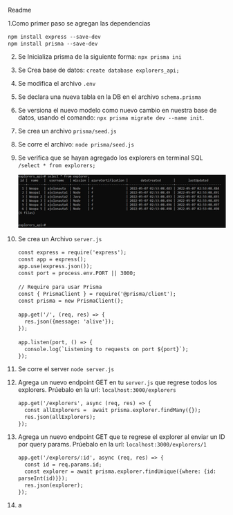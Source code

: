 Readme

 1.Como primer paso se agregan las dependencias

```
npm install express --save-dev
npm install prisma --save-dev
```

2. Se Inicializa prisma de la siguiente forma: `npx prisma ini`
3. Se Crea base de datos: `create database explorers_api;`
4. Se modifica el archivo `.env`
5. Se declara una nueva tabla en la DB en el archivo `schema.prisma`
6. Se versiona el nuevo modelo como nuevo cambio en nuestra base de datos, usando el comando: `npx prisma migrate dev --name init`.
7. Se crea un archivo `prisma/seed.js`
8. Se corre el archivo: `node prisma/seed.js`
9. Se verifica que se hayan agregado los explorers en terminal SQL `/select * from explorers;`

   ![img](image/Readme/1651892485361.png)
10. Se crea un Archivo `server.js`

    ```
    const express = require('express');
    const app = express();
    app.use(express.json());
    const port = process.env.PORT || 3000;

    // Require para usar Prisma
    const { PrismaClient } = require('@prisma/client');
    const prisma = new PrismaClient();

    app.get('/', (req, res) => {
      res.json({message: 'alive'});
    });

    app.listen(port, () => {
      console.log(`Listening to requests on port ${port}`);
    });
    ```
11. Se corre el server `node server.js`
12. Agrega un nuevo endpoint GET en tu `server.js` que regrese todos los explorers. Prúebalo en la url: `localhost:3000/explorers`

    ```
    app.get('/explorers', async (req, res) => {
      const allExplorers =  await prisma.explorer.findMany({});
      res.json(allExplorers);
    });
    ```
13. Agrega un nuevo endpoint GET que te regrese el explorer al enviar un ID por query params. Prúebalo en la url: `localhost:3000/explorers/1`

    ```
    app.get('/explorers/:id', async (req, res) => {
      const id = req.params.id;
      const explorer = await prisma.explorer.findUnique({where: {id: parseInt(id)}});
      res.json(explorer);
    });
    ```
14. a
